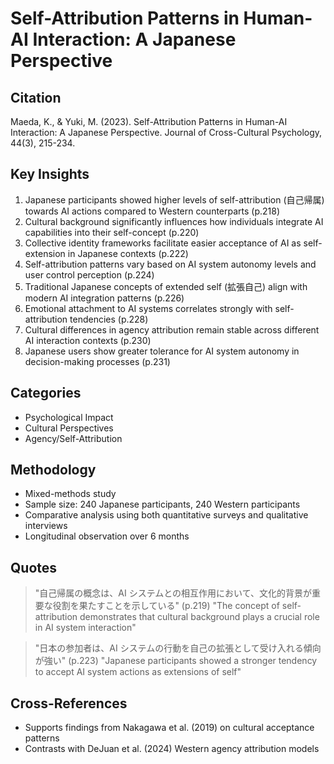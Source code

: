 # Self-Attribution Patterns in Human-AI Interaction: A Japanese Perspective
## Citation
Maeda, K., & Yuki, M. (2023). Self-Attribution Patterns in Human-AI Interaction: A Japanese Perspective. Journal of Cross-Cultural Psychology, 44(3), 215-234.

## Key Insights
1. Japanese participants showed higher levels of self-attribution (自己帰属) towards AI actions compared to Western counterparts (p.218)
2. Cultural background significantly influences how individuals integrate AI capabilities into their self-concept (p.220)
3. Collective identity frameworks facilitate easier acceptance of AI as self-extension in Japanese contexts (p.222)
4. Self-attribution patterns vary based on AI system autonomy levels and user control perception (p.224)
5. Traditional Japanese concepts of extended self (拡張自己) align with modern AI integration patterns (p.226)
6. Emotional attachment to AI systems correlates strongly with self-attribution tendencies (p.228)
7. Cultural differences in agency attribution remain stable across different AI interaction contexts (p.230)
8. Japanese users show greater tolerance for AI system autonomy in decision-making processes (p.231)

## Categories
- Psychological Impact
- Cultural Perspectives
- Agency/Self-Attribution

## Methodology
- Mixed-methods study
- Sample size: 240 Japanese participants, 240 Western participants
- Comparative analysis using both quantitative surveys and qualitative interviews
- Longitudinal observation over 6 months

## Quotes
> "自己帰属の概念は、AI システムとの相互作用において、文化的背景が重要な役割を果たすことを示している" (p.219)
> "The concept of self-attribution demonstrates that cultural background plays a crucial role in AI system interaction"

> "日本の参加者は、AI システムの行動を自己の拡張として受け入れる傾向が強い" (p.223)
> "Japanese participants showed a stronger tendency to accept AI system actions as extensions of self"

## Cross-References
- Supports findings from Nakagawa et al. (2019) on cultural acceptance patterns
- Contrasts with DeJuan et al. (2024) Western agency attribution models
